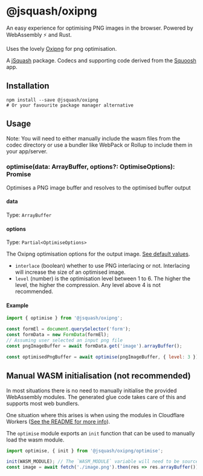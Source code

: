 # @jsquash/oxipng

An easy experience for optimising PNG images in the browser. Powered by WebAssembly ⚡️ and Rust.

Uses the lovely [Oxipng](https://github.com/shssoichiro/oxipng) for png optimisation.

A [jSquash](https://github.com/jamsinclair/jSquash) package. Codecs and supporting code derived from the [Squoosh](https://github.com/GoogleChromeLabs/squoosh) app.

## Installation

```shell
npm install --save @jsquash/oxipng
# Or your favourite package manager alternative
```

## Usage

Note: You will need to either manually include the wasm files from the codec directory or use a bundler like WebPack or Rollup to include them in your app/server.

### optimise(data: ArrayBuffer, options?: OptimiseOptions): Promise<ArrayBuffer>

Optimises a PNG image buffer and resolves to the optimised buffer output

#### data
Type: `ArrayBuffer`

#### options
Type: `Partial<OptimiseOptions>`

The Oxipng optimisation options for the output image. [See default values](./meta.ts).
- `interlace` (boolean) whether to use PNG interlacing or not. Interlacing will increase the size of an optimised image.
- `level` (number) is the optimisation level between 1 to 6. The higher the level, the higher the compression. Any level above 4 is not recommended.


#### Example
```js
import { optimise } from '@jsquash/oxipng';

const formEl = document.querySelector('form');
const formData = new FormData(formEl);
// Assuming user selected an input png file
const pngImageBuffer = await formData.get('image').arrayBuffer();

const optimisedPngBuffer = await optimise(pngImageBuffer, { level: 3 });
```

## Manual WASM initialisation (not recommended)

In most situations there is no need to manually initialise the provided WebAssembly modules.
The generated glue code takes care of this and supports most web bundlers.

One situation where this arises is when using the modules in Cloudflare Workers ([See the README for more info](/README.md#usage-in-cloudflare-workers)).

The `optimise` module exports an `init` function that can be used to manually load the wasm module.

```js
import optimise, { init } from '@jsquash/oxipng/optimise';

init(WASM_MODULE); // The `WASM_MODULE` variable will need to be sourced by yourself and passed as an ArrayBuffer.
const image = await fetch('./image.png').then(res => res.arrayBuffer()).then(optimise);
```

